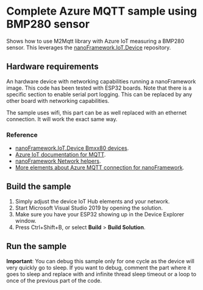 # Complete Azure MQTT sample using BMP280 sensor

Shows how to use M2Mqtt library with Azure IoT measuring a BMP280 sensor. This leverages the [nanoFramework.IoT.Device](https://github.com/nanoframework/nanoFramework.IoT.Device) repository.

## Hardware requirements

An hardware device with networking capabilities running a nanoFramework image. 
This code has been tested with ESP32 boards. Note that there is a specific section to enable serial port logging. This can be replaced by any other board with networking capabilities.

The sample uses wifi, this part can be as well replaced with an ethernet connection. It will work the exact same way.

### Reference

- [nanoFramework.IoT.Device Bmxx80 devices](https://github.com/nanoframework/nanoFramework.IoT.Device/tree/develop/devices/Bmxx80).
- [Azure IoT documentation for MQTT](https://docs.microsoft.com/en-us/azure/iot-hub/iot-hub-mqtt-support).
- [nanoFramework Network helpers](https://github.com/nanoframework/Windows.Devices.WiFi).
- [More elements about Azure MQTT connection for nanoFramework](../MQTT/AzureMQTT).

## Build the sample

1. Simply adjust the device IoT Hub elements and your network.
2. Start Microsoft Visual Studio 2019 by opening the solution.
3. Make sure you have your ESP32 showing up in the Device Explorer window.
4. Press Ctrl+Shift+B, or select **Build** \> **Build Solution**.

## Run the sample

**Important**: You can debug this sample only for one cycle as the device will very quickly go to sleep. If you want to debug, comment the part where it goes to sleep and replace with and infinite thread sleep timeout or a loop to once of the previous part of the code.
